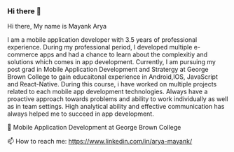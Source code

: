 ### Hi there 👋

<!--
**mayankaryaca/mayankaryaca** is a ✨ _special_ ✨ repository because its `README.md` (this file) appears on your GitHub profile.

Here are some ideas to get you started:

- 🔭 I’m currently working on ...
- 🌱 I’m currently learning ...
- 👯 I’m looking to collaborate on ...
- 🤔 I’m looking for help with ...
- 💬 Ask me about ...
- 📫 How to reach me: ...
- 😄 Pronouns: ...
- ⚡ Fun fact: ...
-->
Hi there, My name is Mayank Arya

I am a mobile application developer with 3.5 years of professional experience. During my professional period, I developed multiple e-commerce apps and had a chance to learn about the complexitiy and solutions which comes in app development.
Currently, I am pursuing my post grad in Mobile Application Development and Stratergy at George Brown College to gain educaitonal experience in Android,IOS, JavaScript and React-Native.
During this course, i have worked on multiple projects related to each mobile app development technologies.
Always have a proactive approach towards problems and ability to work individually as well as in team settings. High analytical ability and effective communication has always helped me to succeed in app development.

🔭 Mobile Application Development at George Brown College

📫 How to reach me: https://www.linkedin.com/in/arya-mayank/


